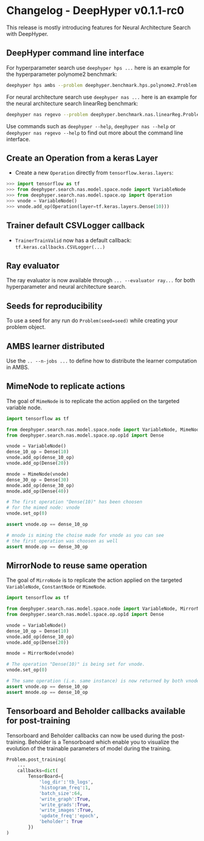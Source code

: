# Changelog - DeepHyper v0.1.1-rc0

This release is mostly introducing features for Neural Architecture Search with DeepHyper.

## DeepHyper command line interface

For hyperparameter search use `deephyper hps ...` here is an example for the
hyperparameter polynome2 benchmark:

```bash
deephyper hps ambs --problem deephyper.benchmark.hps.polynome2.Problem --run deephyper.benchmark.hps.polynome2.run
```

For neural architecture search use `deephyper nas ...` here is an example for the
neural architecture search linearReg benchmark:

```bash
deephyper nas regevo --problem deephyper.benchmark.nas.linearReg.Problem
```

Use commands such as `deephyper --help`, `deephyper nas --help` or `deephyper nas regevo --help` to find out more about the command line interface.

## Create an Operation from a keras Layer

* Create a new `Operation` directly from `tensorflow.keras.layers`:

```python
>>> import tensorflow as tf
>>> from deephyper.search.nas.model.space.node import VariableNode
>>> from deephyper.search.nas.model.space.op import Operation
>>> vnode = VariableNode()
>>> vnode.add_op(Operation(layer=tf.keras.layers.Dense(10)))
```

## Trainer default CSVLogger callback

* `TrainerTrainValid` now has a default callback: `tf.keras.callbacks.CSVLogger(...)`

## Ray evaluator

The ray evaluator is now available through `... --evaluator ray...` for both hyperparameter
and neural architecture search.

## Seeds for reproducibility

To use a seed for any run do `Problem(seed=seed)` while creating your problem object.

## AMBS learner distributed

Use the `.. --n-jobs ...` to define how to distribute the learner computation in AMBS.

## MimeNode to replicate actions

The goal of `MimeNode` is to replicate the action applied on the targeted variable node.

```python
import tensorflow as tf

from deephyper.search.nas.model.space.node import VariableNode, MimeNode
from deephyper.search.nas.model.space.op.op1d import Dense

vnode = VariableNode()
dense_10_op = Dense(10)
vnode.add_op(dense_10_op)
vnode.add_op(Dense(20))

mnode = MimeNode(vnode)
dense_30_op = Dense(30)
mnode.add_op(dense_30_op)
mnode.add_op(Dense(40))

# The first operation "Dense(10)" has been choosen
# for the mimed node: vnode
vnode.set_op(0)

assert vnode.op == dense_10_op

# mnode is miming the choise made for vnode as you can see
# the first operation was choosen as well
assert mnode.op == dense_30_op
```

## MirrorNode to reuse same operation

The goal of `MirroNode` is to replicate the action applied on the targeted `VariableNode`,
`ConstantNode` or `MimeNode`.

```python
import tensorflow as tf

from deephyper.search.nas.model.space.node import VariableNode, MirrorNode
from deephyper.search.nas.model.space.op.op1d import Dense

vnode = VariableNode()
dense_10_op = Dense(10)
vnode.add_op(dense_10_op)
vnode.add_op(Dense(20))

mnode = MirrorNode(vnode)

# The operation "Dense(10)" is being set for vnode.
vnode.set_op(0)

# The same operation (i.e. same instance) is now returned by both vnode and mnode.
assert vnode.op == dense_10_op
assert mnode.op == dense_10_op
```

## Tensorboard and Beholder callbacks available for post-training

Tensorboard and Beholder callbacks can now be used during the post-training. Beholder is
a Tensorboard which enable you to visualize the evolution of the trainable parameters of
model during the training.

```python
Problem.post_training(
    ...
    callbacks=dict(
        TensorBoard={
            'log_dir':'tb_logs',
            'histogram_freq':1,
            'batch_size':64,
            'write_graph':True,
            'write_grads':True,
            'write_images':True,
            'update_freq':'epoch',
            'beholder': True
        })
)
```

